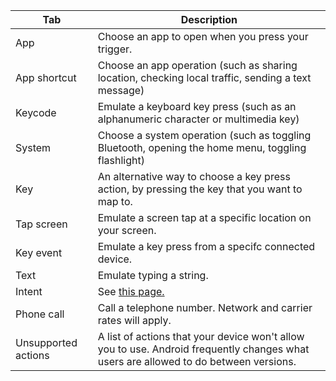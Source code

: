 Tab | Description |
|-|-|
| App | Choose an app to open when you press your trigger. |
| App shortcut | Choose an app operation (such as sharing location, checking local traffic, sending a text message) |
| Keycode | Emulate a keyboard key press (such as an alphanumeric character or multimedia key) |
| System | Choose a system operation (such as toggling Bluetooth, opening the home menu, toggling flashlight) |
| Key | An alternative way to choose a key press action, by pressing the key that you want to map to. |
| Tap screen | Emulate a screen tap at a specific location on your screen. |
| Key event | Emulate a key press from a specifc connected device. |
| Text | Emulate typing a string. |
| Intent | See [this page.](../user-guide/actions/#intent-230) |
| Phone call | Call a telephone number. Network and carrier rates will apply. |
| Unsupported actions | A list of actions that your device won't allow you to use. Android frequently changes what users are allowed to do between versions. |
